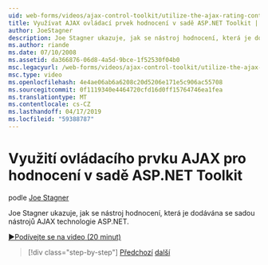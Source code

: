 ```yaml
---
uid: web-forms/videos/ajax-control-toolkit/utilize-the-ajax-rating-control-in-the-aspnet-toolkit
title: Využívat AJAX ovládací prvek hodnocení v sadě ASP.NET Toolkit | Dokumentace Microsoftu
author: JoeStagner
description: Joe Stagner ukazuje, jak se nástroj hodnocení, která je dodávána se sadou nástrojů AJAX technologie ASP.NET.
ms.author: riande
ms.date: 07/10/2008
ms.assetid: da366876-06d8-4a5d-9bce-1f52530f04b0
msc.legacyurl: /web-forms/videos/ajax-control-toolkit/utilize-the-ajax-rating-control-in-the-aspnet-toolkit
msc.type: video
ms.openlocfilehash: 4e4ae06ab6a6208c20d5206e171e5c906ac55708
ms.sourcegitcommit: 0f1119340e4464720cfd16d0ff15764746ea1fea
ms.translationtype: MT
ms.contentlocale: cs-CZ
ms.lasthandoff: 04/17/2019
ms.locfileid: "59388787"
---
```

# <a name="utilize-the-ajax-rating-control-in-the-aspnet-toolkit"></a>Využití ovládacího prvku AJAX pro hodnocení v sadě ASP.NET Toolkit

podle [Joe Stagner](https://github.com/JoeStagner)

Joe Stagner ukazuje, jak se nástroj hodnocení, která je dodávána se sadou nástrojů AJAX technologie ASP.NET.

[&#9654;Podívejte se na video (20 minut)](https://channel9.msdn.com/Blogs/ASP-NET-Site-Videos/utilize-the-ajax-rating-control-in-the-aspnet-toolkit)

> [!div class="step-by-step"]
> [Předchozí](how-do-i-the-ajax-toolkit-reorder-control.md)
> [další](control-extenders.md)

